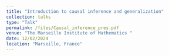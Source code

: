 ```yaml
---
title: "Introduction to causal inference and generalization"
collection: talks
type: "Talk"
permalink: /files/Causal_inference_pres.pdf
venue: "The Marseille Institute of Mathematics "
date: 12/02/2024
location: "Marseille, France"
---
```

